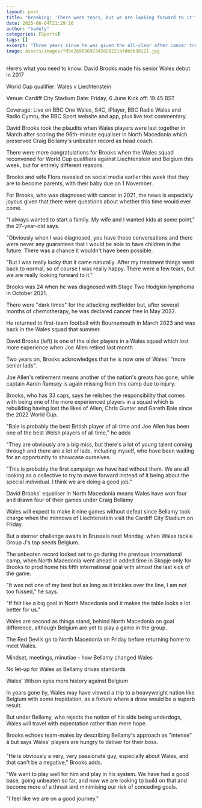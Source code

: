 ```yaml
---
layout: post
title: "Breaking: 'There were tears, but we are looking forward to it'"
date: 2025-06-04T21:29:16
author: "badely"
categories: [Sports]
tags: []
excerpt: "Three years since he was given the all-clear after cancer treatment, Wales' David Brooks is 'really happy' at the prospect of becoming a father."
image: assets/images/fd5e26983692342d28221afdb5b38121.jpg
---
```


Here’s what you need to know: David Brooks made his senior Wales debut in 2017

World Cup qualifier: Wales v Liechtenstein

Venue: Cardiff City Stadium Date: Friday, 6 June Kick off: 19:45 BST

Coverage: Live on BBC One Wales, S4C, iPlayer, BBC Radio Wales and Radio Cymru, the BBC Sport website and app, plus live text commentary.

David Brooks took the plaudits when Wales players were last together in March after scoring the 96th-minute equaliser in North Macedonia which preserved Craig Bellamy's unbeaten record as head coach.

There were more congratulations for Brooks when the Wales squad reconvened for World Cup qualifiers against Liechtenstein and Belgium this week, but for entirely different reasons.

Brooks and wife Flora revealed on social media earlier this week that they are to become parents, with their baby due on 1 November.

For Brooks, who was diagnosed with cancer in 2021, the news is especially joyous given that there were questions about whether this time would ever come.

"I always wanted to start a family. My wife and I wanted kids at some point," the 27-year-old says.

"Obviously when I was diagnosed, you have those conversations and there were never any guarantees that I would be able to have children in the future. There was a chance it wouldn't have been possible.

"But I was really lucky that it came naturally. After my treatment things went back to normal, so of course I was really happy. There were a few tears, but we are really looking forward to it."

Brooks was 24 when he was diagnosed with Stage Two Hodgkin lymphoma in October 2021.

There were "dark times" for the attacking midfielder but, after several months of chemotherapy, he was declared cancer free in May 2022.

He returned to first-team football with Bournemouth in March 2023 and was back in the Wales squad that summer.

David Brooks (left) is one of the older players in a Wales squad which lost more experience when Joe Allen retired last month

Two years on, Brooks acknowledges that he is now one of Wales' "more senior lads".

Joe Allen's retirement means another of the nation's greats has gone, while captain Aaron Ramsey is again missing from this camp due to injury.

Brooks, who has 33 caps, says he relishes the responsibility that comes with being one of the more experienced players in a squad which is rebuilding having lost the likes of Allen, Chris Gunter and Gareth Bale since the 2022 World Cup.

"Bale is probably the best British player of all time and Joe Allen has been one of the best Welsh players of all time," he adds

"They are obviously are a big miss, but there's a lot of young talent coming through and there are a lot of lads, including myself, who have been waiting for an opportunity to showcase ourselves.

"This is probably the first campaign we have had without them. We are all looking as a collective to try to move forward instead of it being about the special individual. I think we are doing a good job."

David Brooks' equaliser in North Macedonia means Wales have won four and drawn four of their games under Craig Bellamy 

Wales will expect to make it nine games without defeat since Bellamy took charge when the minnows of Liechtenstein visit the Cardiff City Stadium on Friday.

But a sterner challenge awaits in Brussels next Monday, when Wales tackle Group J's top seeds Belgium.

The unbeaten record looked set to go during the previous international camp, when North Macedonia went ahead in added time in Skopje only for Brooks to prod home his fifth international goal with almost the last kick of the game.

"It was not one of my best but as long as it trickles over the line, I am not too fussed," he says.

"If felt like a big goal in North Macedonia and it makes the table looks a lot better for us."

Wales are second as things stand, behind North Macedonia on goal difference, although Belgium are yet to play a game in the group.

The Red Devils go to North Macedonia on Friday before returning home to meet Wales.

Mindset, meetings, minutiae - how Bellamy changed Wales

No let-up for Wales as Bellamy drives standards

Wales' Wilson eyes more history against Belgium

In years gone by, Wales may have viewed a trip to a heavyweight nation like Belgium with some trepidation, as a fixture where a draw would be a superb result.

But under Bellamy, who rejects the notion of his side being underdogs, Wales will travel with expectation rather than mere hope.

Brooks echoes team-mates by describing Bellamy's approach as "intense" â but says Wales' players are hungry to deliver for their boss.

"He is obviously a very, very passionate guy, especially about Wales, and that can't be a negative," Brooks adds.

"We want to play well for him and play in his system. We have had a good base, going unbeaten so far, and now we are looking to build on that and become more of a threat and minimising our risk of conceding goals.

"I feel like we are on a good journey."

